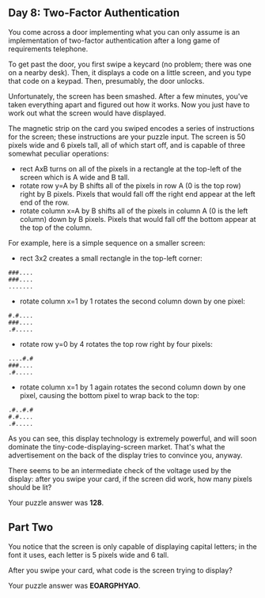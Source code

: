 ## Day 8: Two-Factor Authentication

You come across a door implementing what you can only assume is an implementation of two-factor authentication after a long game of requirements telephone.

To get past the door, you first swipe a keycard (no problem; there was one on a nearby desk). Then, it displays a code on a little screen, and you type that code on a keypad. Then, presumably, the door unlocks.

Unfortunately, the screen has been smashed. After a few minutes, you've taken everything apart and figured out how it works. Now you just have to work out what the screen would have displayed.

The magnetic strip on the card you swiped encodes a series of instructions for the screen; these instructions are your puzzle input. The screen is 50 pixels wide and 6 pixels tall, all of which start off, and is capable of three somewhat peculiar operations:

* rect AxB turns on all of the pixels in a rectangle at the top-left of the screen which is A wide and B tall.
* rotate row y=A by B shifts all of the pixels in row A (0 is the top row) right by B pixels. Pixels that would fall off the right end appear at the left end of the row.
* rotate column x=A by B shifts all of the pixels in column A (0 is the left column) down by B pixels. Pixels that would fall off the bottom appear at the top of the column.

For example, here is a simple sequence on a smaller screen:

* rect 3x2 creates a small rectangle in the top-left corner:
```
###....
###....
.......
```

* rotate column x=1 by 1 rotates the second column down by one pixel:
```
#.#....
###....
.#.....
```

* rotate row y=0 by 4 rotates the top row right by four pixels:
```
....#.#
###....
.#.....
```

* rotate column x=1 by 1 again rotates the second column down by one pixel, causing the bottom pixel to wrap back to the top:
```
.#..#.#
#.#....
.#.....
```

As you can see, this display technology is extremely powerful, and will soon dominate the tiny-code-displaying-screen market. That's what the advertisement on the back of the display tries to convince you, anyway.

There seems to be an intermediate check of the voltage used by the display: after you swipe your card, if the screen did work, how many pixels should be lit?

Your puzzle answer was **128**.

## Part Two

You notice that the screen is only capable of displaying capital letters; in the font it uses, each letter is 5 pixels wide and 6 tall.

After you swipe your card, what code is the screen trying to display?

Your puzzle answer was **EOARGPHYAO**.
